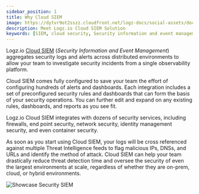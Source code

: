 ```yaml
---
sidebar_position: 1
title: Why Cloud SIEM
image: https://dytvr9ot2sszz.cloudfront.net/logz-docs/social-assets/docs-social.jpg
description: Meet Logz.io Cloud SIEM Solution
keywords: [SIEM, cloud security, Security information and event management, Security information, event management]
---
```



Logz.io [Cloud SIEM](https://app.logz.io/#/dashboard/security/summary) (_Security Information and Event Management_) aggregates security logs and alerts across distributed environments to allow your team to investigate security incidents from a single observability platform.

Cloud SIEM comes fully configured to save your team the effort of configuring hundreds of alerts and dashboards. Each integration includes a set of preconfigured security rules and dashboards that can form the basis of your security operations. You can further edit and expand on any existing rules, dashboards, and reports as you see fit.

Logz.io Cloud SIEM integrates with dozens of security services, including firewalls, end point security, network security, identity management security, and even container security.

As soon as you start using Cloud SIEM, your logs will be cross referenced against multiple Threat Intelligence feeds to flag malicious IPs, DNSs, and URLs and identify the method of attack. Cloud SIEM can help your team drastically reduce threat detection time and oversee the security of even the largest environments at scale, regardless of whether they are on-prem, cloud, or hybrid environments.


![Showcase Security SIEM](https://dytvr9ot2sszz.cloudfront.net/logz-docs/siem/siem-main-dec.png)
